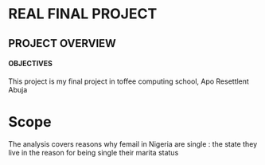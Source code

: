 # REAL FINAL PROJECT
## PROJECT OVERVIEW
#### OBJECTIVES
This project is my final project in toffee computing school, Apo Resettlent Abuja
# Scope
The analysis covers reasons why femail in Nigeria are single :
the state they live in
the reason for being single
their marita status
